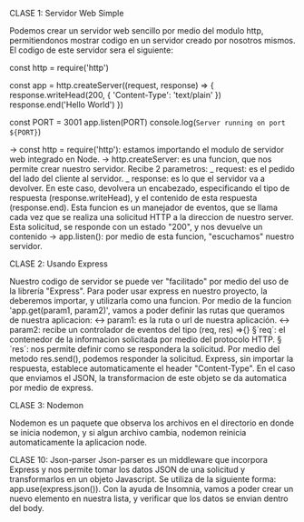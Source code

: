 CLASE 1: Servidor Web Simple

Podemos crear un servidor web sencillo por medio del modulo http, permitiendonos mostrar codigo en un servidor creado por nosotros mismos.
El codigo de este servidor sera el siguiente:

const http = require('http')

const app = http.createServer((request, response) => {
response.writeHead(200, { 'Content-Type': 'text/plain' })
response.end('Hello World')
})

const PORT = 3001
app.listen(PORT)
console.log(`Server running on port ${PORT}`)

→ const http = require('http'): estamos importando el modulo de servidor web integrado en Node.
→ http.createServer: es una funcion, que nos permite crear nuestro servidor. Recibe 2 parametros:
_ request: es el pedido del lado del cliente al servidor.
_ response: es lo que el servidor va a devolver. En este caso, devolvera un encabezado, especificando el tipo de respuesta (response.writeHead), y el contenido de esta respuesta (response.end).
Esta funcion es un manejador de eventos, que se llama cada vez que se realiza una solicitud HTTP a la direccion de nuestro server. Esta solicitud, se responde con un estado "200", y nos devuelve un contenido
→ app.listen(): por medio de esta funcion, "escuchamos" nuestro servidor.

CLASE 2: Usando Express

Nuestro codigo de servidor se puede ver "facilitado" por medio del uso de la librería "Express". Para poder usar express en nuestro proyecto, la deberemos importar, y utilizarla como una funcion.
Por medio de la funcion 'app.get(param1, param2)', vamos a poder definir las rutas que queramos de nuestra aplicacion:
↔ param1: es la ruta o url de nuestra aplicación.
↔ param2: recibe un controlador de eventos del tipo (req, res) =>{}
§´req´: el contenedor de la informacion solicitada por medio del protocolo HTTP.
§´res´: nos permite definir como se respondera la solicitud. Por medio del metodo res.send(), podemos responder la solicitud. Express, sin importar la respuesta, establece automaticamente el header "Content-Type".
En el caso que enviamos el JSON, la transformacion de este objeto se da automatica por medio de express.

CLASE 3: Nodemon

Nodemon es un paquete que observa los archivos en el directorio en donde se inicia nodemon, y si algun archivo cambia, nodemon reinicia automaticamente la aplicacion node.

CLASE 10: Json-parser
Json-parser es un middleware que incorpora Express y nos permite tomar los datos JSON de una solicitud y transformarlos en un objeto Javascript. Se utiliza de la siguiente forma: app.use(express.json()).
Con la ayuda de Insomnia, vamos a poder crear un nuevo elemento en nuestra lista, y verificar que los datos se envian dentro del body.
